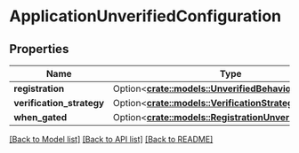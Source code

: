 # ApplicationUnverifiedConfiguration

## Properties

Name | Type | Description | Notes
------------ | ------------- | ------------- | -------------
**registration** | Option<[**crate::models::UnverifiedBehavior**](UnverifiedBehavior.md)> |  | [optional]
**verification_strategy** | Option<[**crate::models::VerificationStrategy**](VerificationStrategy.md)> |  | [optional]
**when_gated** | Option<[**crate::models::RegistrationUnverifiedOptions**](RegistrationUnverifiedOptions.md)> |  | [optional]

[[Back to Model list]](../README.md#documentation-for-models) [[Back to API list]](../README.md#documentation-for-api-endpoints) [[Back to README]](../README.md)


